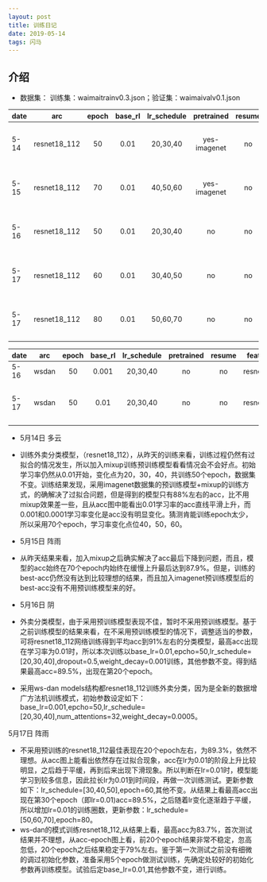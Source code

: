 ```yaml
---
layout: post
title: 训练日记
date: 2019-05-14
tags: 闪马
---
```


## 介绍
* 数据集： 训练集：waimaitrainv0.3.json；验证集：waimaivalv0.1.json

|date|arc|epoch|base_rl|lr_schedule|pretrained|resume|dropout|weight_decay|mixup|mixup/alpha|bast/acc/eval|acc/map|
|--|:--:|:--:|:--:|:--:|:--:|:--:|:--:|:--:|:--:|:--:|:--:|:--:|
|5-14|resnet18_112|50|0.01|20,30,40|yes-imagenet|no|0.5|0.0001|yes|0.5|87.8%|<img src="/images/posts/trainnote/mixup+pre(50+0.01)5-14(1).png" height="80" width="100">|
|5-15|resnet18_112|70|0.01|40,50,60|yes-imagenet|no|0.5|0.0001|yes|0.5|87.9%|<img src="/images/posts/trainnote/mixup+pre(70+0.01)5-15(2).png" height="80" width="100">|
|5-16|resnet18_112|50|0.01|20,30,40|no|no|0.5|0.001|no|/|89.5%|<img src="/images/posts/trainnote/nopre(50-0.01)5-16(1).png" height="80" width="100">|
|5-17|resnet18_112|60|0.01|30,40,50|no|no|0.5|0.001|no|/|89.5%|<img src="/images/posts/trainnote/nopre(60+0.01)5-17(1).png" height="80" width="100">|
|5-17|resnet18_112|80|0.01|50,60,70|no|no|0.5|0.001|no|/||<img src="/images/posts/trainnote/nopre(50-0.01)5-16(1)" height="80" width="100">|

|date|arc|epoch|base_rl|lr_schedule|pretrained|resume|feature_net|weight_decay|num_attentions|bast/acc/eval|acc/map|
|--|:--:|:--:|:--:|:--:|:--:|:--:|:--:|:--:|:--:|:--:|:--:|
|5-16|wsdan|50|0.001|20,30,40|no|no|resnet18_112|0.0005|32|83.7%||
|5-17|wsdan|50|0.01|20,30,40|no|no|resnet18_112|0.0005|32||<img src="/images/posts/trainnote/mixup+pre(70+0.01)5-15(2)" height="80" width="100">|




* 5月14日 多云
* 训练外卖分类模型，（resnet18_112），从昨天的训练来看，训练过程仍然有过拟合的情况发生，所以加入mixup训练预训练模型看看情况会不会好点。初始学习率仍然从0.01开始，变化点为20，30，40，共训练50个epoch，数据集不变。训练结果发现，采用imagenet数据集的预训练模型+mixup的训练方式，的确解决了过拟合问题，但是得到的模型只有88%左右的acc，比不用mixup效果差一些，且从acc图中能看出0.01学习率的acc直线平滑上升，而0.001和0.0001学习率变化是acc没有明显变化。猜测肯能训练epoch太少，所以采用70个epoch，学习率变化点位40，50，60。

* 5月15日 阵雨
* 从昨天结果来看，加入mixup之后确实解决了acc最后下降到问题，而且，模型的acc始终在70个epoch内始终在缓慢上升最后达到87.9%。但是，训练的best-acc仍然没有达到比较理想的结果，而且加入imagenet预训练模型后的best-acc没有不用预训练模型来的好。

* 5月16日 阴
* 外卖分类模型，由于采用预训练模型表现不佳，暂时不采用预训练模型。基于之前训练模型的结果来看，在不采用预训练模型的情况下，调整适当的参数，可将resnet18_112网络训练得到平均acc到91%左右的分类模型，最高acc出现在学习率为0.01时，所以本次训练以base_lr=0.01,epcho=50,lr_schedule=[20,30,40],dropout=0.5,weight_decay=0.001训练，其他参数不变。得到结果最高acc=89.5%，出现在第20个epoch。
* 采用ws-dan models结构都resnet18_112训练外卖分类，因为是全新的数据增广方法机训练模式，初始参数设定如下：base_lr=0.001,epcho=50,lr_schedule=[20,30,40],num_attentions=32,weight_decay=0.0005。

5月17日 阵雨
* 不采用预训练的resnet18_112最佳表现在20个epoch左右，为89.3%，依然不理想。从acc图上能看出依然存在过拟合现象，acc在lr为0.01的阶段上升比较明显，之后趋于平缓，再到后来出现下滑现象。所以判断在lr=0.01时，模型能学习到较多信息，因此拉长lr为0.01到时间段，再做一次训练测试。更新参数如下：lr_schedule=[30,40,50],epoch=60,其他不变。从结果上看最高acc出现在第30个epoch（即lr=0.01)acc=89.5%，之后随着lr变化逐渐趋于平缓，所以增加lr=0.01的训练圈数，更新参数：lr_schedule=[50,60,70],epoch=80。
* ws-dan的模式训练resnet18_112,从结果上看，最高acc为83.7%，首次测试结果并不理想，从acc-epoch图上看，前20个epoch结果非常不稳定，忽高忽低，20个epoch之后结果稳定于79%左右。鉴于第一次测试之前没有细微的调过初始化参数，准备采用5个epoch做测试训练，先确定处较好的初始化参数再训练模型。试验后定base_lr=0.01,其他参数不变，进行训练。



